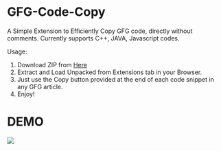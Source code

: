 # GFG-Code-Copy
A Simple Extension to Efficiently Copy GFG code, directly without comments. Currently supports C++, JAVA, Javascript codes.

Usage:
1) Download ZIP from [Here](https://drive.google.com/file/d/1EjQTtPGlGOC8CTZrloBWsPTUJwcnZ2Bf/view?usp=share_link)
2) Extract and Load Unpacked from Extensions tab in your Browser.
3) Just use the Copy button provided at the end of each code snippet in any GFG article.
4) Enjoy!

# DEMO
![](https://i.ibb.co/KwLQTH0/demo.gif)
